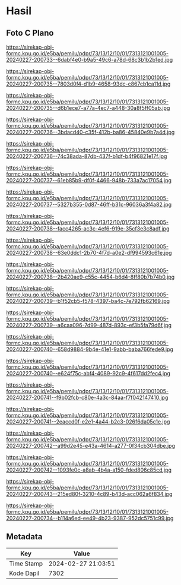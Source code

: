 # Hasil

## Foto C Plano

https://sirekap-obj-formc.kpu.go.id/e5ba/pemilu/pdpr/73/13/12/10/01/7313121001005-20240227-200733--6dabf4e0-b9a5-49c6-a78d-68c3b1b2b1ed.jpg

https://sirekap-obj-formc.kpu.go.id/e5ba/pemilu/pdpr/73/13/12/10/01/7313121001005-20240227-200735--7803d0f4-d1b9-4658-93dc-c867cb1ca11d.jpg

https://sirekap-obj-formc.kpu.go.id/e5ba/pemilu/pdpr/73/13/12/10/01/7313121001005-20240227-200735--d6b1ece7-a77a-4ec7-a448-30a8f5ff05ab.jpg

https://sirekap-obj-formc.kpu.go.id/e5ba/pemilu/pdpr/73/13/12/10/01/7313121001005-20240227-200736--3bdacd40-c35f-412b-ba86-45840e9b7a4d.jpg

https://sirekap-obj-formc.kpu.go.id/e5ba/pemilu/pdpr/73/13/12/10/01/7313121001005-20240227-200736--74c38ada-87db-437f-b1df-b4f96821e17f.jpg

https://sirekap-obj-formc.kpu.go.id/e5ba/pemilu/pdpr/73/13/12/10/01/7313121001005-20240227-200737--61eb85b9-df0f-4466-948b-733a7ac17054.jpg

https://sirekap-obj-formc.kpu.go.id/e5ba/pemilu/pdpr/73/13/12/10/01/7313121001005-20240227-200737--5327b355-0d87-46ff-b31c-96036a3f4a82.jpg

https://sirekap-obj-formc.kpu.go.id/e5ba/pemilu/pdpr/73/13/12/10/01/7313121001005-20240227-200738--facc4265-ac3c-4ef6-919e-35cf3e3c8adf.jpg

https://sirekap-obj-formc.kpu.go.id/e5ba/pemilu/pdpr/73/13/12/10/01/7313121001005-20240227-200738--63e0ddc1-2b70-4f7d-a0e2-df994593c61e.jpg

https://sirekap-obj-formc.kpu.go.id/e5ba/pemilu/pdpr/73/13/12/10/01/7313121001005-20240227-200738--2b420ae9-c55c-4454-b6d4-8ff80b7b74b0.jpg

https://sirekap-obj-formc.kpu.go.id/e5ba/pemilu/pdpr/73/13/12/10/01/7313121001005-20240227-200739--b1f52cb5-f578-4397-ba4c-7e792fb62169.jpg

https://sirekap-obj-formc.kpu.go.id/e5ba/pemilu/pdpr/73/13/12/10/01/7313121001005-20240227-200739--a6caa096-7d99-487d-893c-ef3b5fa79d6f.jpg

https://sirekap-obj-formc.kpu.go.id/e5ba/pemilu/pdpr/73/13/12/10/01/7313121001005-20240227-200740--658d9884-9b4e-41e1-9abb-baba766fede9.jpg

https://sirekap-obj-formc.kpu.go.id/e5ba/pemilu/pdpr/73/13/12/10/01/7313121001005-20240227-200740--e624f75c-abf4-4089-92c9-4f617dd2fec4.jpg

https://sirekap-obj-formc.kpu.go.id/e5ba/pemilu/pdpr/73/13/12/10/01/7313121001005-20240227-200741--f9b02fcb-c80e-4a3c-84aa-f7f042147410.jpg

https://sirekap-obj-formc.kpu.go.id/e5ba/pemilu/pdpr/73/13/12/10/01/7313121001005-20240227-200741--2eaccd0f-e2e1-4a44-b2c3-026f6da05c1e.jpg

https://sirekap-obj-formc.kpu.go.id/e5ba/pemilu/pdpr/73/13/12/10/01/7313121001005-20240227-200742--a99d2e45-e43a-4614-a277-0f34cb304dbe.jpg

https://sirekap-obj-formc.kpu.go.id/e5ba/pemilu/pdpr/73/13/12/10/01/7313121001005-20240227-200742--1093fe0c-a8ab-4b4a-a150-fded806c85cd.jpg

https://sirekap-obj-formc.kpu.go.id/e5ba/pemilu/pdpr/73/13/12/10/01/7313121001005-20240227-200743--215ed80f-3210-4c89-b43d-acc062a6f834.jpg

https://sirekap-obj-formc.kpu.go.id/e5ba/pemilu/pdpr/73/13/12/10/01/7313121001005-20240227-200734--b114a6ed-ee49-4b23-9387-952dc5751c99.jpg


## Metadata

| Key        | Value               |
| ---------- | ------------------- |
| Time Stamp | 2024-02-27 21:03:51 |
| Kode Dapil | 7302                |



